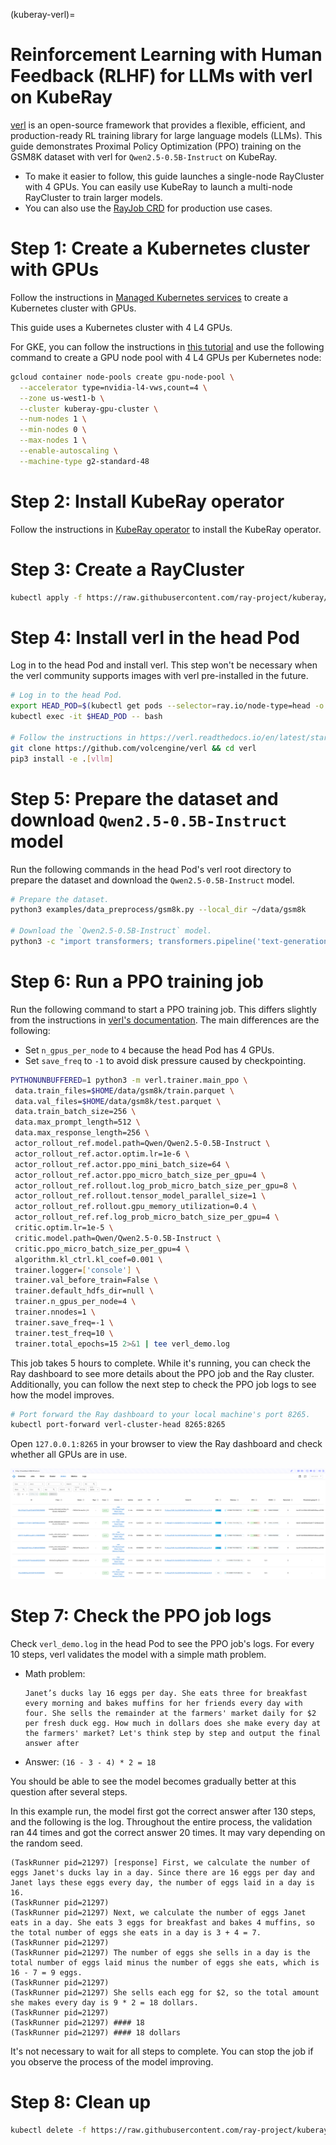 (kuberay-verl)=
# Reinforcement Learning with Human Feedback (RLHF) for LLMs with verl on KubeRay

[verl](https://github.com/volcengine/verl) is an open-source framework that provides a flexible, efficient, and production-ready RL training library for large language models (LLMs).
This guide demonstrates Proximal Policy Optimization (PPO) training on the GSM8K dataset with verl for `Qwen2.5-0.5B-Instruct` on KubeRay.

* To make it easier to follow, this guide launches a single-node RayCluster with 4 GPUs.
You can easily use KubeRay to launch a multi-node RayCluster to train larger models.
* You can also use the [RayJob CRD](kuberay-rayjob-quickstart) for production use cases.

# Step 1: Create a Kubernetes cluster with GPUs

Follow the instructions in [Managed Kubernetes services](kuberay-k8s-setup) to create a Kubernetes cluster with GPUs.

This guide uses a Kubernetes cluster with 4 L4 GPUs.

For GKE, you can follow the instructions in [this tutorial](kuberay-gke-gpu-cluster-setup) and use the following command
to create a GPU node pool with 4 L4 GPUs per Kubernetes node:

```bash
gcloud container node-pools create gpu-node-pool \
  --accelerator type=nvidia-l4-vws,count=4 \
  --zone us-west1-b \
  --cluster kuberay-gpu-cluster \
  --num-nodes 1 \
  --min-nodes 0 \
  --max-nodes 1 \
  --enable-autoscaling \
  --machine-type g2-standard-48
```

# Step 2: Install KubeRay operator

Follow the instructions in [KubeRay operator](kuberay-operator-deploy) to install the KubeRay operator.

# Step 3: Create a RayCluster

```sh
kubectl apply -f https://raw.githubusercontent.com/ray-project/kuberay/master/ray-operator/config/samples/ray-cluster.verl.yaml
```

# Step 4: Install verl in the head Pod

Log in to the head Pod and install verl.
This step won't be necessary when the verl community supports images with verl pre-installed in the future.

```sh
# Log in to the head Pod.
export HEAD_POD=$(kubectl get pods --selector=ray.io/node-type=head -o custom-columns=POD:metadata.name --no-headers)
kubectl exec -it $HEAD_POD -- bash

# Follow the instructions in https://verl.readthedocs.io/en/latest/start/install.html#install-from-docker-image to install verl.
git clone https://github.com/volcengine/verl && cd verl
pip3 install -e .[vllm]
```

# Step 5: Prepare the dataset and download `Qwen2.5-0.5B-Instruct` model

Run the following commands in the head Pod's verl root directory to prepare the dataset and download the `Qwen2.5-0.5B-Instruct` model.

```sh
# Prepare the dataset.
python3 examples/data_preprocess/gsm8k.py --local_dir ~/data/gsm8k

# Download the `Qwen2.5-0.5B-Instruct` model.
python3 -c "import transformers; transformers.pipeline('text-generation', model='Qwen/Qwen2.5-0.5B-Instruct')"
```

# Step 6: Run a PPO training job

Run the following command to start a PPO training job.
This differs slightly from the instructions in [verl's documentation](https://verl.readthedocs.io/en/latest/start/quickstart.html#step-3-perform-ppo-training-with-the-instruct-model).
The main differences are the following:
* Set `n_gpus_per_node` to `4` because the head Pod has 4 GPUs.
* Set `save_freq` to `-1` to avoid disk pressure caused by checkpointing.

```sh
PYTHONUNBUFFERED=1 python3 -m verl.trainer.main_ppo \
 data.train_files=$HOME/data/gsm8k/train.parquet \
 data.val_files=$HOME/data/gsm8k/test.parquet \
 data.train_batch_size=256 \
 data.max_prompt_length=512 \
 data.max_response_length=256 \
 actor_rollout_ref.model.path=Qwen/Qwen2.5-0.5B-Instruct \
 actor_rollout_ref.actor.optim.lr=1e-6 \
 actor_rollout_ref.actor.ppo_mini_batch_size=64 \
 actor_rollout_ref.actor.ppo_micro_batch_size_per_gpu=4 \
 actor_rollout_ref.rollout.log_prob_micro_batch_size_per_gpu=8 \
 actor_rollout_ref.rollout.tensor_model_parallel_size=1 \
 actor_rollout_ref.rollout.gpu_memory_utilization=0.4 \
 actor_rollout_ref.ref.log_prob_micro_batch_size_per_gpu=4 \
 critic.optim.lr=1e-5 \
 critic.model.path=Qwen/Qwen2.5-0.5B-Instruct \
 critic.ppo_micro_batch_size_per_gpu=4 \
 algorithm.kl_ctrl.kl_coef=0.001 \
 trainer.logger=['console'] \
 trainer.val_before_train=False \
 trainer.default_hdfs_dir=null \
 trainer.n_gpus_per_node=4 \
 trainer.nnodes=1 \
 trainer.save_freq=-1 \
 trainer.test_freq=10 \
 trainer.total_epochs=15 2>&1 | tee verl_demo.log
```

This job takes 5 hours to complete. While it's running, you can check the Ray dashboard to see more details about the PPO job and the Ray cluster.
Additionally, you can follow the next step to check the PPO job logs to see how the model improves.

```sh
# Port forward the Ray dashboard to your local machine's port 8265.
kubectl port-forward verl-cluster-head 8265:8265
```

Open `127.0.0.1:8265` in your browser to view the Ray dashboard and check whether all GPUs are in use.

![Ray dashboard](../images/verl-ray-dashboard.png)

# Step 7: Check the PPO job logs

Check `verl_demo.log` in the head Pod to see the PPO job's logs.
For every 10 steps, verl validates the model with a simple math problem.

* Math problem:
  ```
  Janet’s ducks lay 16 eggs per day. She eats three for breakfast every morning and bakes muffins for her friends every day with four. She sells the remainder at the farmers' market daily for $2 per fresh duck egg. How much in dollars does she make every day at the farmers' market? Let's think step by step and output the final answer after
  ```
* Answer: `(16 - 3 - 4) * 2 = 18`

You should be able to see the model becomes gradually better at this question after several steps.

In this example run, the model first got the correct answer after 130 steps, and the following is the log.
Throughout the entire process, the validation ran 44 times and got the correct answer 20 times.
It may vary depending on the random seed.

```
(TaskRunner pid=21297) [response] First, we calculate the number of eggs Janet's ducks lay in a day. Since there are 16 eggs per day and Janet lays these eggs every day, the number of eggs laid in a day is 16.
(TaskRunner pid=21297)
(TaskRunner pid=21297) Next, we calculate the number of eggs Janet eats in a day. She eats 3 eggs for breakfast and bakes 4 muffins, so the total number of eggs she eats in a day is 3 + 4 = 7.
(TaskRunner pid=21297)
(TaskRunner pid=21297) The number of eggs she sells in a day is the total number of eggs laid minus the number of eggs she eats, which is 16 - 7 = 9 eggs.
(TaskRunner pid=21297)
(TaskRunner pid=21297) She sells each egg for $2, so the total amount she makes every day is 9 * 2 = 18 dollars.
(TaskRunner pid=21297)
(TaskRunner pid=21297) #### 18
(TaskRunner pid=21297) #### 18 dollars
```

It's not necessary to wait for all steps to complete.
You can stop the job if you observe the process of the model improving.

# Step 8: Clean up

```sh
kubectl delete -f https://raw.githubusercontent.com/ray-project/kuberay/master/ray-operator/config/samples/ray-cluster.verl.yaml
```